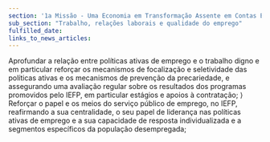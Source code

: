 ```yaml
---
section: '1a Missão - Uma Economia em Transformação Assente em Contas Equilibradas'
sub_section: "Trabalho, relações laborais e qualidade do emprego"
fulfilled_date:
links_to_news_articles:
---
```


Aprofundar a relação entre políticas ativas de emprego e o trabalho digno e em particular reforçar os mecanismos de focalização e seletividade das políticas ativas e os mecanismos de prevenção da precariedade, e assegurando uma avaliação regular sobre os resultados dos programas promovidos pelo IEFP, em particular estágios e apoios à contratação; ⟩ Reforçar o papel e os meios do serviço público de emprego, no IEFP, reafirmando a sua centralidade, o seu papel de liderança nas políticas ativas de emprego e a sua capacidade de resposta individualizada e a segmentos específicos da população desempregada;